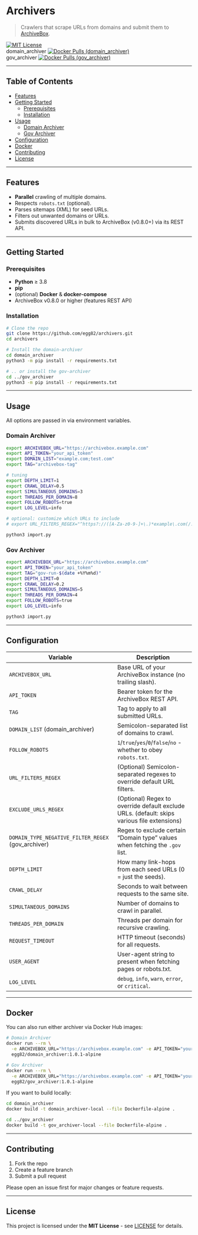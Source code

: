 # Archivers

> Crawlers that scrape URLs from domains and submit them to [ArchiveBox](https://github.com/ArchiveBox/ArchiveBox).

[![MIT License](https://img.shields.io/badge/license-MIT-blue.svg)](LICENSE)  
domain_archiver [![Docker Pulls (domain_archiver)](https://img.shields.io/docker/pulls/egg82/domain_archiver)](https://hub.docker.com/r/egg82/domain_archiver)  
gov_archiver [![Docker Pulls (gov_archiver)](https://img.shields.io/docker/pulls/egg82/gov_archiver)](https://hub.docker.com/r/egg82/gov_archiver)

---

## Table of Contents

- [Features](#features)  
- [Getting Started](#getting-started)  
  - [Prerequisites](#prerequisites)  
  - [Installation](#installation)  
- [Usage](#usage)  
  - [Domain Archiver](#domain-archiver)  
  - [Gov Archiver](#gov-archiver)  
- [Configuration](#configuration)  
- [Docker](#docker)  
- [Contributing](#contributing)  
- [License](#license)  

---

## Features

- **Parallel** crawling of multiple domains.  
- Respects `robots.txt` (optional).  
- Parses sitemaps (XML) for seed URLs.  
- Filters out unwanted domains or URLs.  
- Submits discovered URLs in bulk to ArchiveBox (v0.8.0+) via its REST API.  

---

## Getting Started

### Prerequisites

- **Python** ≥ 3.8  
- **pip**  
- (optional) **Docker** & **docker-compose**  
- ArchiveBox v0.8.0 or higher (features REST API)

### Installation

```bash
# Clone the repo
git clone https://github.com/egg82/archivers.git
cd archivers

# Install the domain-archiver
cd domain_archiver
python3 -m pip install -r requirements.txt

# .. or install the gov-archiver
cd ../gov_archiver
python3 -m pip install -r requirements.txt
```

---

## Usage

All options are passed in via environment variables.

### Domain Archiver

```bash
export ARCHIVEBOX_URL="https://archivebox.example.com"
export API_TOKEN="your_api_token"
export DOMAIN_LIST="example.com;test.com"
export TAG="archivebox-tag"

# tuning
export DEPTH_LIMIT=1
export CRAWL_DELAY=0.5
export SIMULTANEOUS_DOMAINS=3
export THREADS_PER_DOMAIN=8
export FOLLOW_ROBOTS=true
export LOG_LEVEL=info

# optional: customize which URLs to include
# export URL_FILTERS_REGEX="^https?://([A-Za-z0-9-]+\.)*example\.com(/.*)?$"

python3 import.py
```

### Gov Archiver

```bash
export ARCHIVEBOX_URL="https://archivebox.example.com"
export API_TOKEN="your_api_token"
export TAG="gov-run-$(date +%Y%m%d)"
export DEPTH_LIMIT=0
export CRAWL_DELAY=0.2
export SIMULTANEOUS_DOMAINS=5
export THREADS_PER_DOMAIN=4
export FOLLOW_ROBOTS=true
export LOG_LEVEL=info

python3 import.py
```

---

## Configuration

| Variable                          | Description                                                                                                     |
|-----------------------------------|-----------------------------------------------------------------------------------------------------------------|
| `ARCHIVEBOX_URL`                  | Base URL of your ArchiveBox instance (no trailing slash).                                                       |
| `API_TOKEN`                       | Bearer token for the ArchiveBox REST API.                                                                       |
| `TAG`                             | Tag to apply to all submitted URLs.                                                                             |
| `DOMAIN_LIST` (domain_archiver)   | Semicolon-separated list of domains to crawl.                                                                   |
| `FOLLOW_ROBOTS`                   | `1`/`true`/`yes`/`0`/`false`/`no` - whether to obey `robots.txt`.                                               |
| `URL_FILTERS_REGEX`               | (Optional) Semicolon-separated regexes to override default URL filters.                                         |
| `EXCLUDE_URLS_REGEX`              | (Optional) Regex to override default exclude URLs. (default: skips various file extensions)                     |
| `DOMAIN_TYPE_NEGATIVE_FILTER_REGEX` (gov_archiver) | Regex to exclude certain “Domain type” values when fetching the `.gov` list.                   |
| `DEPTH_LIMIT`                     | How many link-hops from each seed URLs (0 = just the seeds).                                                    |
| `CRAWL_DELAY`                     | Seconds to wait between requests to the same site.                                                              |
| `SIMULTANEOUS_DOMAINS`            | Number of domains to crawl in parallel.                                                                         |
| `THREADS_PER_DOMAIN`              | Threads per domain for recursive crawling.                                                                      |
| `REQUEST_TIMEOUT`                 | HTTP timeout (seconds) for all requests.                                                                        |
| `USER_AGENT`                      | User-agent string to present when fetching pages or robots.txt.                                                 |
| `LOG_LEVEL`                       | `debug`, `info`, `warn`, `error`, or `critical`.                                                                |

---

## Docker

You can also run either archiver via Docker Hub images:

```bash
# Domain Archiver
docker run --rm \
  -e ARCHIVEBOX_URL="https://archivebox.example.com" -e API_TOKEN="your_api_token" -e DOMAIN_LIST="example.com;test.com" \
  egg82/domain_archiver:1.0.1-alpine

# Gov Archiver
docker run --rm \
  -e ARCHIVEBOX_URL="https://archivebox.example.com" -e API_TOKEN="your_api_token" \
  egg82/gov_archiver:1.0.1-alpine
```

If you want to build locally:

```bash
cd domain_archiver
docker build -t domain_archiver-local --file Dockerfile-alpine .

cd ../gov_archiver
docker build -t gov_archiver-local --file Dockerfile-alpine .
```

---

## Contributing

1. Fork the repo  
2. Create a feature branch  
3. Submit a pull request  

Please open an issue first for major changes or feature requests.

---

## License

This project is licensed under the **MIT License** - see [LICENSE](LICENSE) for details.
